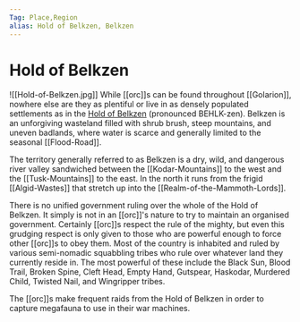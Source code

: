 ```yaml
---
Tag: Place,Region
alias: Hold of Belkzen, Belkzen
---
```

# Hold of Belkzen
![[Hold-of-Belkzen.jpg]]
While [[orc]]s can be found throughout [[Golarion]], nowhere else are they as plentiful or live in as densely populated settlements as in the [Hold of Belkzen](https://pathfinderwiki.com/wiki/Hold_of_Belkzen) (pronounced BEHLK-zen). Belkzen is an unforgiving wasteland filled with shrub brush, steep mountains, and uneven badlands, where water is scarce and generally limited to the seasonal [[Flood-Road]].

The territory generally referred to as Belkzen is a dry, wild, and dangerous river valley sandwiched between the [[Kodar-Mountains]] to the west and the [[Tusk-Mountains]] to the east. In the north it runs from the frigid [[Algid-Wastes]] that stretch up into the [[Realm-of-the-Mammoth-Lords]].

There is no unified government ruling over the whole of the Hold of Belkzen. It simply is not in an [[orc]]'s nature to try to maintain an organised government. Certainly [[orc]]s respect the rule of the mighty, but even this grudging respect is only given to those who are powerful enough to force other [[orc]]s to obey them. Most of the country is inhabited and ruled by various semi-nomadic squabbling tribes who rule over whatever land they currently reside in. The most powerful of these include the Black Sun, Blood Trail, Broken Spine, Cleft Head, Empty Hand, Gutspear, Haskodar, Murdered Child, Twisted Nail, and Wingripper tribes.

The [[orc]]s make frequent raids from the Hold of Belkzen in order to capture megafauna to use in their war machines. 